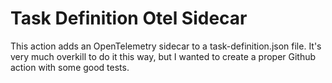 # Task Definition Otel Sidecar

This action adds an OpenTelemetry sidecar to a task-definition.json file. It's very much overkill to do it this way, but I wanted to create a proper Github action with some good tests.
